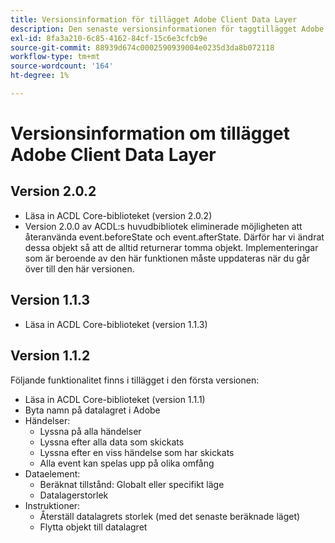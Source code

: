 ```yaml
---
title: Versionsinformation för tillägget Adobe Client Data Layer
description: Den senaste versionsinformationen för taggtillägget Adobe Client Data Layer i Adobe Experience Platform.
exl-id: 8fa3a210-6c85-4162-84cf-15c6e3cfcb9e
source-git-commit: 88939d674c0002590939004e0235d3da8b072118
workflow-type: tm+mt
source-wordcount: '164'
ht-degree: 1%

---
```


# Versionsinformation om tillägget Adobe Client Data Layer

## Version 2.0.2

* Läsa in ACDL Core-biblioteket (version 2.0.2)
* Version 2.0.0 av ACDL:s huvudbibliotek eliminerade möjligheten att återanvända event.beforeState och event.afterState. Därför har vi ändrat dessa objekt så att de alltid returnerar tomma objekt. Implementeringar som är beroende av den här funktionen måste uppdateras när du går över till den här versionen.

## Version 1.1.3

* Läsa in ACDL Core-biblioteket (version 1.1.3)

## Version 1.1.2

Följande funktionalitet finns i tillägget i den första versionen:

* Läsa in ACDL Core-biblioteket (version 1.1.1)
* Byta namn på datalagret i Adobe
* Händelser:
   * Lyssna på alla händelser
   * Lyssna efter alla data som skickats
   * Lyssna efter en viss händelse som har skickats
   * Alla event kan spelas upp på olika omfång
* Dataelement:
   * Beräknat tillstånd: Globalt eller specifikt läge
   * Datalagerstorlek
* Instruktioner:
   * Återställ datalagrets storlek (med det senaste beräknade läget)
   * Flytta objekt till datalagret
